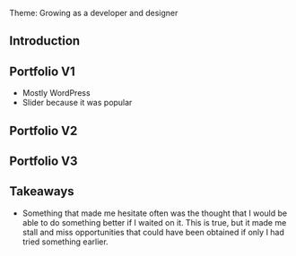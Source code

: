 Theme: Growing as a developer and designer

## Introduction

## Portfolio V1

* Mostly WordPress
* Slider because it was popular

## Portfolio V2

## Portfolio V3

## Takeaways

* Something that made me hesitate often was the thought that I would be able to do something better if I waited on it. This is true, but it made me stall and miss opportunities that could have been obtained if only I had tried something earlier.
